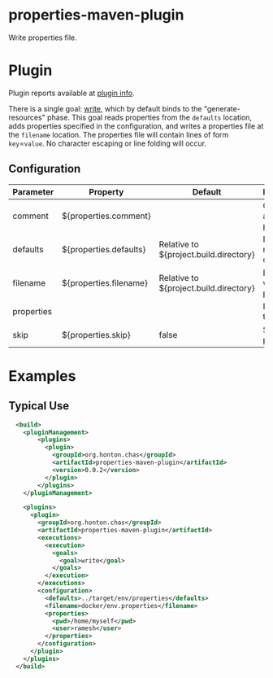 # properties-maven-plugin
Write properties file.

# Plugin
Plugin reports available at [plugin info](https://chonton.github.io/properties-maven-plugin/plugin-info.html).

There is a single goal: [write](https://chonton.github.io/properties-maven-plugin/write-mojo.html),
which by default binds to the "generate-resources" phase.  This goal reads properties from the `defaults` location,
adds properties specified in the configuration, and writes a properties file at the `filename` location.  The properties
file will contain lines of form `key`=`value`.  No character escaping or line folding will occur.

## Configuration
| Parameter  | Property                | Default                                | Description                  |
|------------|-------------------------|----------------------------------------|------------------------------|
| comment    | ${properties.comment}   |                                        | Comment added to properties  |
| defaults   | ${properties.defaults}  | Relative to ${project.build.directory} | Filename to read defaults    |
| filename   | ${properties.filename}  | Relative to ${project.build.directory} | Filename to write properties |
| properties |                         |                                        | Properties to write          |                                                                                          |
| skip       | ${properties.skip}      | false                                  | Skip writing properties      |

# Examples

## Typical Use
```xml
  <build>
    <pluginManagement>
        <plugins>
          <plugin>
            <groupId>org.honton.chas</groupId>
            <artifactId>properties-maven-plugin</artifactId>
            <version>0.0.2</version>
          </plugin>
        </plugins>
    </pluginManagement>

    <plugins>
      <plugin>
        <groupId>org.honton.chas</groupId>
        <artifactId>properties-maven-plugin</artifactId>
        <executions>
          <execution>
            <goals>
              <goal>write</goal>
            </goals>
          </execution>
        </executions>
        <configuration>
          <defaults>../target/env/properties</defaults>
          <filename>docker/env.properties</filename>
          <properties>
            <pwd>/home/myself</pwd>
            <user>ramesh</user>
          </properties>
        </configuration>
      </plugin>
    </plugins>
  </build>
```
